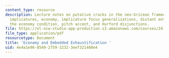 ```yaml
---
content_type: resource
description: Lecture notes on putative cracks in the neo-Gricean framework, embedded
  implicatures, economy, implicature focus generalizations, distant entailing disjunctions,
  the economy condition, pitch accent, and Hurford disjunctions.
file: https://ol-ocw-studio-app-production.s3.amazonaws.com/courses/24-954-pragmatics-in-linguistic-theory-spring-2010/4e4a1e968549275932323eef321460e4_MIT24_954S10_lec04.pdf
file_type: application/pdf
resourcetype: Document
title: 'Economy and Embedded Exhaustification '
uid: 4e4a1e96-8549-2759-3232-3eef321460e4
---
```

